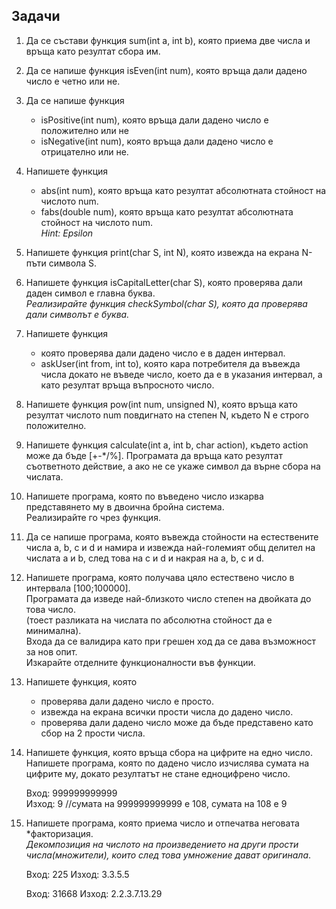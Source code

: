 ## Задачи

1. Да се състави функция sum(int a, int b), която приема две числа и връща като резултат сбора им.

2. Да се напише функция isEven(int num), която връща дали дадено число е четно или не.

3. Да се напише функция 
   - isPositive(int num), която връща дали дадено число е положително или не
   - isNegative(int num), която връща дали дадено число е отрицателно или не.

4. Напишете функция 
   - abs(int num), която връща като резултат абсолютната стойност на числото num.
   - fabs(double num), която връща като резултат абсолютната стойност на числото num.<br />
    *Hint: Epsilon*

5. Напишете функция print(char S, int N), която извежда на екрана N-пъти символа S.

6. Напишете функция isCapitalLetter(char S), която проверява дали даден символ е главна буква. <br />
  *Реализирайте функция checkSymbol(char S), която да проверява дали символът е буква.* <br />

7. Напишете функция
   - която проверява дали дадено число е в даден интервал. 
   - askUser(int from, int to), която кара потребителя да въвежда числа докато не въведе число,
     което да е в указания интервал, а като резултат връща въпросното число.
  
8. Напишете функция pow(int num, unsigned N), която връща като резултат числото num повдигнато на степен N, където N е строго положително.

9. Напишете функция calculate(int a, int b, char action), където action може да бъде [+-*/%].
  Програмата да връща като резултат съответното действие, а ако не се укаже символ да върне сбора на числата.

10. Напишете програма, която по въведено число изкарва представянето му в двоична бройна система. <br />
    Реализирайте го чрез функция. <br />

11. Да се напише програма, която въвежда стойности на естествените числа a, b, c и d и намира и извежда най-големият общ делител на числата a и b, след това на c и d и накрая на a, b, c и d.

12. Напишете програма, която получава цяло естествено число в интервала [100;100000]. <br />
    Програмата да изведе най-близкото число степен на двойката до това число. <br />
    (тоест разликата на числата по абсолютна стойност да е минимална).  <br />
    Входа да се валидира като при грешен ход да се дава възможност за нов опит.  <br />
    Изкарайте отделните функционалности във функции.  <br />

13. Напишете функция, която
    - проверява дали дадено число е просто.
    - извежда на екрана всички прости числа до дадено число.
    - проверява дали дадено число може да бъде представено като сбор на 2 прости числа.
    
14. Напишете функция, която връща сбора на цифрите на едно число. Напишете програма, която по дадено число изчислява сумата на цифрите му, докато резултатът не стане едноцифрено число. <br />

      Вход: 999999999999 <br />
      Изход: 9 //сумата на 999999999999 е 108, сумата на 108 е 9 <br />

15. Напишете програма, която приема число и отпечатва неговата *факторизация. <br />
   *Декомпозиция на числото на произведението на други прости числа(множители), които след това умножение дават оригинала*. <br />

    Вход: 225
    Изход: 3.3.5.5

    Вход: 31668
    Изход: 2.2.3.7.13.29
